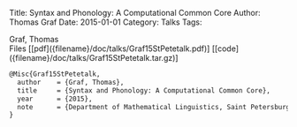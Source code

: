 Title: Syntax and Phonology: A Computational Common Core
Author: Thomas Graf
Date: 2015-01-01
Category: Talks
Tags: 

<div markdown class="authors">
Graf, Thomas
</div>

<div markdown class="files">
<span id="files-title">Files</span>
[[pdf]({filename}/doc/talks/Graf15StPetetalk.pdf)]
[[code]({filename}/doc/talks/Graf15StPetetalk.tar.gz)]
</div>

~~~latex
@Misc{Graf15StPetetalk,
  author	= {Graf, Thomas},
  title		= {Syntax and Phonology: A Computational Common Core},
  year		= {2015},
  note		= {Department of Mathematical Linguistics, Saint Petersburg State University, St. Petersburg, Russia}
}
~~~
